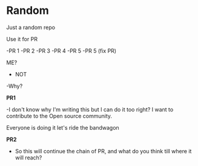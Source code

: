 # Random
Just a random repo

Use it for PR

-PR 1
-PR 2
-PR 3
-PR 4
-PR 5
-PR 5 (fix PR)





ME?

- NOT

-Why?


__PR1__

-I don't know why I'm writing this but I can do it too right? I want to contribute to the Open source community.


Everyone is doing it let's ride the bandwagon

__PR2__

- So this will continue the chain of PR, and what do you think till where it will reach?
